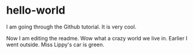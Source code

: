 # hello-world
I am going through the Github tutorial. It is very cool. 

Now I am editing the readme. Wow what a crazy world we live in. Earlier I went outside. Miss Lippy's car is green.
